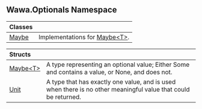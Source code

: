 ## Wawa.Optionals Namespace

| Classes | |
| :--- | :--- |
| [Maybe](Maybe.md 'Wawa.Optionals.Maybe') | Implementations for [Maybe&lt;T&gt;](Maybe_T_.md 'Wawa.Optionals.Maybe<T>'). |

| Structs | |
| :--- | :--- |
| [Maybe&lt;T&gt;](Maybe_T_.md 'Wawa.Optionals.Maybe<T>') | A type representing an optional value; Either Some and contains a value, or None, and does not. |
| [Unit](Unit.md 'Wawa.Optionals.Unit') | A type that has exactly one value, and is used when there is no other meaningful value that could be returned. |
